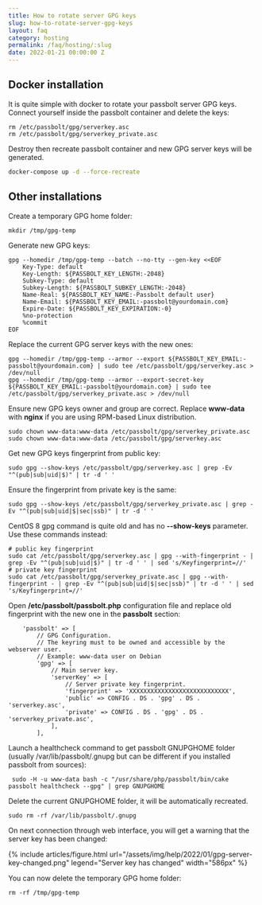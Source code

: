 ```yaml
---
title: How to rotate server GPG keys
slug: how-to-rotate-server-gpg-keys
layout: faq
category: hosting
permalink: /faq/hosting/:slug
date: 2022-01-21 00:00:00 Z
---
```


## Docker installation

It is quite simple with docker to rotate your passbolt server GPG keys. Connect yourself inside the passbolt container and delete the keys:

```
rm /etc/passbolt/gpg/serverkey.asc
rm /etc/passbolt/gpg/serverkey_private.asc
```

Destroy then recreate passbolt container and new GPG server keys will be generated.

```bash
docker-compose up -d --force-recreate
```

## Other installations

Create a temporary GPG home folder:

```
mkdir /tmp/gpg-temp
```

Generate new GPG keys:

```
gpg --homedir /tmp/gpg-temp --batch --no-tty --gen-key <<EOF
    Key-Type: default
    Key-Length: ${PASSBOLT_KEY_LENGTH:-2048}
    Subkey-Type: default
    Subkey-Length: ${PASSBOLT_SUBKEY_LENGTH:-2048}
    Name-Real: ${PASSBOLT_KEY_NAME:-Passbolt default user}
    Name-Email: ${PASSBOLT_KEY_EMAIL:-passbolt@yourdomain.com}
    Expire-Date: ${PASSBOLT_KEY_EXPIRATION:-0}
    %no-protection
    %commit
EOF
```

Replace the current GPG server keys with the new ones:

```
gpg --homedir /tmp/gpg-temp --armor --export ${PASSBOLT_KEY_EMAIL:-passbolt@yourdomain.com} | sudo tee /etc/passbolt/gpg/serverkey.asc > /dev/null
gpg --homedir /tmp/gpg-temp --armor --export-secret-key ${PASSBOLT_KEY_EMAIL:-passbolt@yourdomain.com} | sudo tee /etc/passbolt/gpg/serverkey_private.asc > /dev/null
```

Ensure new GPG keys owner and group are correct. Replace **www-data** with **nginx** if you are using RPM-based Linux distribution.

```
sudo chown www-data:www-data /etc/passbolt/gpg/serverkey_private.asc
sudo chown www-data:www-data /etc/passbolt/gpg/serverkey.asc
```

Get new GPG keys fingerprint from public key:

```
sudo gpg --show-keys /etc/passbolt/gpg/serverkey.asc | grep -Ev "^(pub|sub|uid|$)" | tr -d ' '
```

Ensure the fingerprint from private key is the same:

```
sudo gpg --show-keys /etc/passbolt/gpg/serverkey_private.asc | grep -Ev "^(pub|sub|uid|$|sec|ssb)" | tr -d ' '
```

CentOS 8 gpg command is quite old and has no **--show-keys** parameter. Use these commands instead:

```
# public key fingerprint
sudo cat /etc/passbolt/gpg/serverkey.asc | gpg --with-fingerprint - | grep -Ev "^(pub|sub|uid|$)" | tr -d ' ' | sed 's/Keyfingerprint=//'
# private key fingerprint
sudo cat /etc/passbolt/gpg/serverkey_private.asc | gpg --with-fingerprint - | grep -Ev "^(pub|sub|uid|$|sec|ssb)" | tr -d ' ' | sed 's/Keyfingerprint=//'
```

Open **/etc/passbolt/passbolt.php** configuration file and replace old fingerprint with the new one in the **passbolt** section:

```
    'passbolt' => [
        // GPG Configuration.
        // The keyring must to be owned and accessible by the webserver user.
        // Example: www-data user on Debian
        'gpg' => [
            // Main server key.
            'serverKey' => [
                // Server private key fingerprint.
                'fingerprint' => 'XXXXXXXXXXXXXXXXXXXXXXXXXXXX',
                'public' => CONFIG . DS . 'gpg' . DS . 'serverkey.asc',
                'private' => CONFIG . DS . 'gpg' . DS . 'serverkey_private.asc',
            ],
        ],

```

Launch a healthcheck command to get passbolt GNUPGHOME folder (usually /var/lib/passbolt/.gnupg but can be different if you installed passbolt from sources):

```
 sudo -H -u www-data bash -c "/usr/share/php/passbolt/bin/cake passbolt healthcheck --gpg" | grep GNUPGHOME
```

Delete the current GNUPGHOME folder, it will be automatically recreated.

```
sudo rm -rf /var/lib/passbolt/.gnupg
```

On next connection through web interface, you will get a warning that the server key has been changed:

{% include
    articles/figure.html
    url="/assets/img/help/2022/01/gpg-server-key-changed.png"
    legend="Server key has changed" width="586px"
%}

You can now delete the temporary GPG home folder:

```
rm -rf /tmp/gpg-temp
```